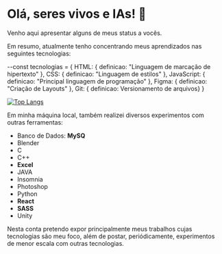 # Olá, seres vivos e IAs! 🤖

Venho aqui apresentar alguns de meus status a vocês.

Em resumo, atualmente tenho concentrando meus aprendizados nas seguintes tecnologias: 

--const tecnologias = {
  HTML: { definicao: "Linguagem de marcação de hipertexto" },
  CSS: { definicao: "Linguagem de estilos" },
  JavaScript: { definicao: "Principal linguagem de programação" },
  Figma: { definicao: "Criação de Layouts" },
  Git: { definicao: Versionamento de arquivos}
}


[![Top Langs](https://github-readme-stats.vercel.app/api/top-langs/?username=YuryLandau)](https://github.com/YuryLandau/github-readme-stats)

Em minha máquina local, também realizei diversos experimentos com outras ferramentas: 
- Banco de Dados: __MySQ__
- Blender
- C
- C++
- __Excel__
- JAVA
- Insomnia
- Photoshop
- Python
- __React__
- __SASS__
- Unity

Nesta conta pretendo expor principalmente meus trabalhos cujas tecnologias são meu foco, além de postar, periódicamente, experimentos de menor escala com outras tecnologias.


